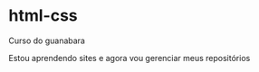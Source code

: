 # html-css
 Curso do guanabara

 Estou aprendendo sites e agora vou gerenciar meus repositórios

<a href="https://github.com/klineu79.github.io/html-css/tree/main/projeto-final">